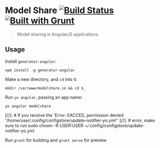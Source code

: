 # Model Share [![Build Status](https://secure.travis-ci.org/yeoman/generator-angular.png?branch=master)](http://travis-ci.org/yeoman/generator-angular) [![Built with Grunt](https://cdn.gruntjs.com/builtwith.png)](http://gruntjs.com/)

> Model sharing in AngularJS applications.


## Usage

Install `generator-angular`:
```
npm install -g generator-angular
```

Make a new directory, and `cd` into it:
```
mkdir /var/www/modelshare.io && cd $_
```

Run `yo angular`, passing an app name:
```
yo angular modelshare
```

[//]: # If you receive the 'Error: EACCES, permission denied '/home/user/.config/configstore/update-notifier-yo.yml''
[//]: # error, make sure to run sudo chown -R $USER:$USER ~/.config/configstore/update-notifier-yo.yml


Run `grunt` for building and `grunt serve` for preview

